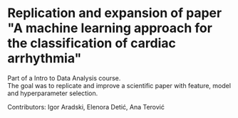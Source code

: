 # Replication and expansion of paper "A machine learning approach for the classification of cardiac arrhythmia"

Part of a Intro to Data Analysis course. </br>
The goal was to replicate and improve a scientific paper with feature, model and hyperparameter
selection. 

Contributors: Igor Aradski, Elenora Detić, Ana Terović
